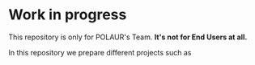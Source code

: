 # Work in progress 

This repository is only for POLAUR's Team. **It's not for End Users at all.** 

In this repository we prepare different projects such as